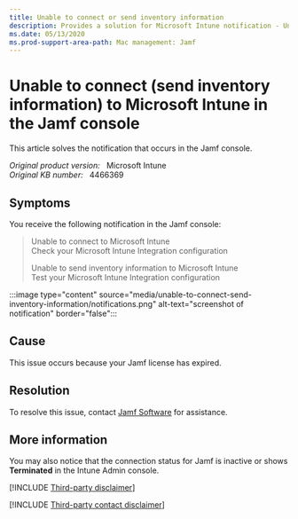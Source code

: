 ```yaml
---
title: Unable to connect or send inventory information
description: Provides a solution for Microsoft Intune notification - Unable to connect to Microsoft Intune. Check your Microsoft Intune Integration configuration in the Jamf console.
ms.date: 05/13/2020
ms.prod-support-area-path: Mac management: Jamf
---
```

# Unable to connect (send inventory information) to Microsoft Intune in the Jamf console

This article solves the notification that occurs in the Jamf console.

_Original product version:_ &nbsp; Microsoft Intune  
_Original KB number:_ &nbsp; 4466369

## Symptoms

You receive the following notification in the Jamf console:

> Unable to connect to Microsoft Intune  
> Check your Microsoft Intune Integration configuration
>
> Unable to send inventory information to Microsoft Intune  
> Test your Microsoft Intune Integration configuration

:::image type="content" source="media/unable-to-connect-send-inventory-information/notifications.png" alt-text="screenshot of notification" border="false":::

## Cause

This issue occurs because your Jamf license has expired.

## Resolution

To resolve this issue, contact [Jamf Software](https://www.jamf.com/) for assistance.

## More information

You may also notice that the connection status for Jamf is inactive or shows **Terminated** in the Intune Admin console.

[!INCLUDE [Third-party disclaimer](../includes/third-party-disclaimer.md)]

[!INCLUDE [Third-party contact disclaimer](../includes/third-party-contact-disclaimer.md)]

